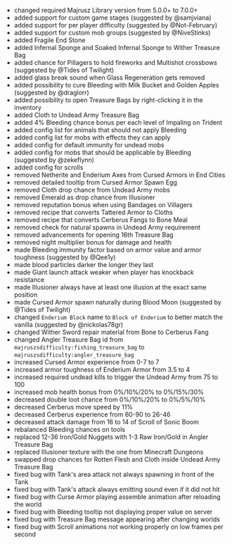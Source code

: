 - changed required Majrusz Library version from 5.0.0+ to 7.0.0+
- added support for custom game stages (suggested by @samjviana)
- added support for per player difficulty (suggested by @Not-February)
- added support for custom mob groups (suggested by @NiveStinks)
- added Fragile End Stone
- added Infernal Sponge and Soaked Infernal Sponge to Wither Treasure Bag
- added chance for Pillagers to hold fireworks and Multishot crossbows (suggested by @Tides of Twilight)
- added glass break sound when Glass Regeneration gets removed
- added possibility to cure Bleeding with Milk Bucket and Golden Apples (suggested by @draglorr)
- added possibility to open Treasure Bags by right-clicking it in the inventory
- added Cloth to Undead Army Treasure Bag
- added 4% Bleeding chance bonus per each level of Impaling on Trident
- added config list for animals that should not apply Bleeding
- added config list for mobs with effects they can apply
- added config for default immunity for undead mobs
- added config for mobs that should be applicable by Bleeding (suggested by @zekeflynn)
- added config for scrolls
- removed Netherite and Enderium Axes from Cursed Armors in End Cities
- removed detailed tooltip from Cursed Armor Spawn Egg
- removed Cloth drop chance from Undead Army mobs
- removed Emerald as drop chance from Illusioner
- removed reputation bonus when using Bandages on Villagers
- removed recipe that converts Tattered Armor to Cloths
- removed recipe that converts Cerberus Fangs to Bone Meal
- removed check for natural spawns in Undead Army requirement
- removed advancements for opening 16th Treasure Bag
- removed night multiplier bonus for damage and health
- made Bleeding immunity factor based on armor value and armor toughness (suggested by @Qee1y)
- made blood particles darker the longer they last
- made Giant launch attack weaker when player has knockback resistance
- made Illusioner always have at least one illusion at the exact same position
- made Cursed Armor spawn naturally during Blood Moon (suggested by @Tides of Twilight)
- changed `Enderium Block` name to `Block of Enderium` to better match the vanilla (suggested by @nickolas78gr)
- changed Wither Sword repair material from Bone to Cerberus Fang
- changed Angler Treasure Bag id from `majruszsdifficulty:fishing_treasure_bag` to `majruszsdifficulty:angler_treasure_bag`
- increased Cursed Armor experience from 0-7 to 7
- increased armor toughness of Enderium Armor from 3.5 to 4
- increased required undead kills to trigger the Undead Army from 75 to 100
- increased mob health bonus from 0%/10%/20% to 0%/15%/30%
- decreased double loot chance from 0%/10%/20% to 0%/5%/10%
- decreased Cerberus move speed by 11%
- decreased Cerberus experience from 60-90 to 26-46
- decreased attack damage from 16 to 14 of Scroll of Sonic Boom 
- rebalanced Bleeding chances on tools
- replaced 12-36 Iron/Gold Nuggets with 1-3 Raw Iron/Gold in Angler Treasure Bag
- replaced Illusioner texture with the one from Minecraft Dungeons
- swapped drop chances for Rotten Flesh and Cloth inside Undead Army Treasure Bag
- fixed bug with Tank's area attack not always spawning in front of the Tank
- fixed bug with Tank's attack always emitting sound even if it did not hit
- fixed bug with Curse Armor playing assemble animation after reloading the world
- fixed bug with Bleeding tooltip not displaying proper value on server
- fixed bug with Treasure Bag message appearing after changing worlds
- fixed bug with Scroll animations not working properly on low frames per second